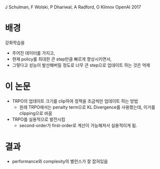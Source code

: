J Schulman, F Wolski, P Dhariwal, A Radford, O Klimov
OpenAI
2017



# 배경

강화학습을
- 주어진 데이터를 가지고,
- 현재 policy를 최대한 큰 step만큼 빠르게 향상시키면서,
- 그렇다고 성능이 발산해버릴 정도로 너무 큰 step으로 업데이트 하는 것은 억제

# 이 논문
- TRPO의 업데이트 크기를 clip하여 정책을 조금씩만 업데이트 하는 방법
	- 원래 TRPO에서는 penalty term으로 KL Divergence를 사용했는데, 이거를 clipping으로 바꿈
- TRPO를 실용적으로 발전시킴
	- second-order가 first-order로 계산이 가능해져서 실용적이게 됨.



# 결과 
- performance와 complexity의 벨런스가 잘 잡혀있음